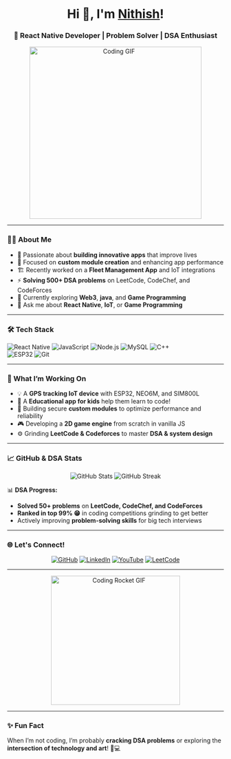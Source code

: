 <!-- Profile Header -->
<h1 align="center">Hi 👋, I'm <a href="https://github.com/nithish876" target="_blank">Nithish</a>!</h1>
<h3 align="center">🚀 React Native Developer | Problem Solver | DSA Enthusiast</h3>

<div align="center">
  <img src="https://media.giphy.com/media/L1R1tvI9svkIWwpVYr/giphy.gif" width="400" alt="Coding GIF">
</div>

---

### 👨‍💻 About Me

- 🌟 Passionate about **building innovative apps** that improve lives  
- 🎯 Focused on **custom module creation** and enhancing app performance  
- 🏗️ Recently worked on a **Fleet Management App** and IoT integrations  
- ⚡ **Solving 500+ DSA problems** on LeetCode, CodeChef, and CodeForces  
- 🌱 Currently exploring **Web3**, **java**, and **Game Programming**  
- 💬 Ask me about **React Native**, **IoT**, or **Game Programming**

---

### 🛠️ Tech Stack
![React Native](https://img.shields.io/badge/React_Native-20232A?style=for-the-badge&logo=react&logoColor=61DAFB) 
![JavaScript](https://img.shields.io/badge/JavaScript-F7DF1E?style=for-the-badge&logo=javascript&logoColor=black) 
![Node.js](https://img.shields.io/badge/Node.js-339933?style=for-the-badge&logo=nodedotjs&logoColor=white)
![MySQL](https://img.shields.io/badge/MySQL-4479A1?style=for-the-badge&logo=mysql&logoColor=white) 
![C++](https://img.shields.io/badge/C++-00599C?style=for-the-badge&logo=cplusplus&logoColor=white)  
![ESP32](https://img.shields.io/badge/ESP32-333?style=for-the-badge&logo=esp32&logoColor=white) 
![Git](https://img.shields.io/badge/Git-F05032?style=for-the-badge&logo=git&logoColor=white)

---

### 🚀 What I’m Working On
- 💡 A **GPS tracking IoT device** with ESP32, NEO6M, and SIM800L  
- 📱 A **Educational app for kids** help them learn to code!
- 🔐 Building secure **custom modules** to optimize performance and reliability  
- 🎮️ Developing a **2D game engine** from scratch in vanilla JS  
- ⚙️ Grinding **LeetCode & Codeforces** to master **DSA & system design**  

---

### 📈 GitHub & DSA Stats
<div align="center">
  <img src="https://github-readme-stats.vercel.app/api?username=nithish876&show_icons=true&theme=radical" alt="GitHub Stats" />
  <img src="https://github-readme-streak-stats.herokuapp.com/?user=nithish876&theme=radical" alt="GitHub Streak" />
</div>

📊 **DSA Progress:**  
- **Solved 50+ problems** on **LeetCode, CodeChef, and CodeForces**  
- **Ranked in top 99% 😁** in coding competitions grinding to get better 
- Actively improving **problem-solving skills** for big tech interviews  

---

### 🌐 Let's Connect!
<p align="center">
  <a href="https://github.com/nithish876" target="_blank"><img alt="GitHub" src="https://img.shields.io/badge/GitHub-333?style=for-the-badge&logo=github&logoColor=white"></a>
  <a href="https://www.linkedin.com/in/nithish-nithish-21b206291/" target="_blank"><img alt="LinkedIn" src="https://img.shields.io/badge/LinkedIn-0077B5?style=for-the-badge&logo=linkedin&logoColor=white"></a>
  <a href="https://www.youtube.com/@MetaxCodingTamil" target="_blank"><img alt="YouTube" src="https://img.shields.io/badge/YouTube-FF0000?style=for-the-badge&logo=youtube&logoColor=white"></a>
  <a href="https://leetcode.com/u/Nithish876/" target="_blank"><img alt="LeetCode" src="https://img.shields.io/badge/LeetCode-FFA116?style=for-the-badge&logo=leetcode&logoColor=white"></a>
</p>

---

<div align="center">
  <img src="https://media.giphy.com/media/xT9IgzoKnwFNmISR8I/giphy.gif" width="300" alt="Coding Rocket GIF">
</div>

---

### ✨ Fun Fact
When I’m not coding, I’m probably **cracking DSA problems** or exploring the **intersection of technology and art**! 🎨💻
